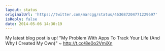 ```yaml
---
layout: status
originalUrl: 'https://twitter.com/marcgg/status/463687204771229697'
isReply: false
date: 2014-05-06 14:30:19
---
```


My latest blog post is up! "My Problem With Apps To Track Your Life
(And Why I Created My Own)" ~ http://t.co/8e0o2VmiXn
